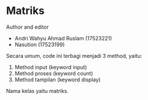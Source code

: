 # Matriks
Author and editor
  - Andri Wahyu Ahmad Ruslam (17523221)
  - Nasution (17523199)
  
Secara umum, code ini terbagi menjadi 3 method, yaitu:

  1. Method input (keyword input)
  2. Method proses (keyword count)
  3. Method tampilan (keyword display)

Nama kelas yaitu matriks.
